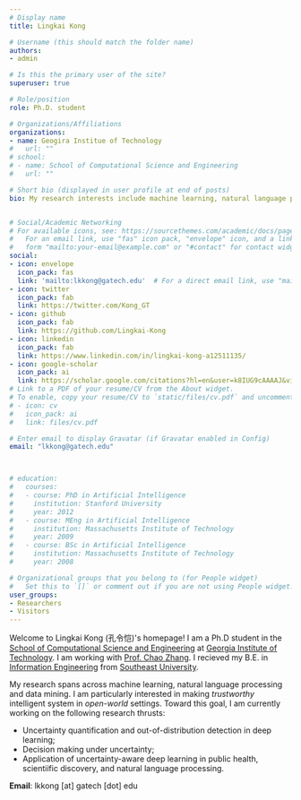 ```yaml
---
# Display name
title: Lingkai Kong

# Username (this should match the folder name)
authors:
- admin

# Is this the primary user of the site?
superuser: true

# Role/position
role: Ph.D. student

# Organizations/Affiliations
organizations:
- name: Geogira Institue of Technology
#   url: ""
# school:
# - name: School of Computational Science and Engineering
#   url: ""

# Short bio (displayed in user profile at end of posts)
bio: My research interests include machine learning, natural language processing and data mining.


# Social/Academic Networking
# For available icons, see: https://sourcethemes.com/academic/docs/page-builder/#icons
#   For an email link, use "fas" icon pack, "envelope" icon, and a link in the
#   form "mailto:your-email@example.com" or "#contact" for contact widget.
social:
- icon: envelope
  icon_pack: fas
  link: 'mailto:lkkong@gatech.edu'  # For a direct email link, use "mailto:test@example.org".
- icon: twitter
  icon_pack: fab
  link: https://twitter.com/Kong_GT
- icon: github
  icon_pack: fab
  link: https://github.com/Lingkai-Kong
- icon: linkedin
  icon_pack: fab
  link: https://www.linkedin.com/in/lingkai-kong-a12511135/
- icon: google-scholar
  icon_pack: ai
  link: https://scholar.google.com/citations?hl=en&user=k8IUG9cAAAAJ&view_op=list_works&authuser=1&gmla=AJsN-F7LpSeM-cp5ZhDWjJHvrdgXfFQrVeW5z7K86SLD8gf8yQJ7MXqn7F-lXicOpdvSX8PiDT9jWpEMGfi2dZtV-3m9lpVgfv02g__VdQwSqZcruTKSkCI
# Link to a PDF of your resume/CV from the About widget.
# To enable, copy your resume/CV to `static/files/cv.pdf` and uncomment the lines below.
# - icon: cv
#   icon_pack: ai
#   link: files/cv.pdf

# Enter email to display Gravatar (if Gravatar enabled in Config)
email: "lkkong@gatech.edu"



# education:
#   courses:
#   - course: PhD in Artificial Intelligence
#     institution: Stanford University
#     year: 2012
#   - course: MEng in Artificial Intelligence
#     institution: Massachusetts Institute of Technology
#     year: 2009
#   - course: BSc in Artificial Intelligence
#     institution: Massachusetts Institute of Technology
#     year: 2008

# Organizational groups that you belong to (for People widget)
#   Set this to `[]` or comment out if you are not using People widget.
user_groups:
- Researchers
- Visitors
---
```


Welcome to Lingkai Kong (孔令恺)'s homepage! I am a Ph.D student in the [School of Computational Science and Engineering](https://cse.gatech.edu/) at [Georgia Institute of Technology](https://www.gatech.edu/). I am working with [Prof. Chao Zhang](http://chaozhang.org/). 
I recieved my B.E. in [Information Engineering](https://radio.seu.edu.cn/newenglish/) from [Southeast University](https://www.seu.edu.cn/english/main.htm).

My research spans across machine learning, natural language processing and data mining. 
I am particularly interested in making *trustworthy* intelligent system in *open-world* settings. 
Toward this goal, I am currently working on the following research thrusts:
-    Uncertainty quantification and out-of-distribution detection in deep learning;
-    Decision making under uncertainty;
-    Application of uncertainty-aware deep learning in public health, scientiific discovery, and natural language processing.

**Email**: lkkong [at] gatech [dot] edu
